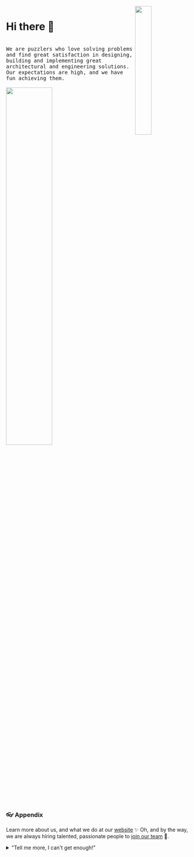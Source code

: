 <a href="https://intellitect.com/">
	<img align="right" width="30%" src="https://intellitect.com/wp-content/uploads/2020/04/IntelliTect_WhiteBlue-Box.svg">
      </a>

# Hi there 👋
<br>

<samp>
We are puzzlers who love solving problems and find great satisfaction in designing, building and implementing great architectural and engineering solutions. Our expectations are high, and we have fun achieving them.
</samp>

<br>
<br>


<a href="intellitect.com/home/about-intellitect/">
<img width="50%" src="https://intellitect.com/wp-content/uploads/2019/07/mission.jpg">
</a>


### 👓 Appendix

Learn more about us, and what we do at our [website](https://intellitect.com/) ✨
Oh, and by the way, we are always hiring talented, passionate people to [join our team](https://intellitect.com/join-our-team/) 🙌.

<details>
    <summary>"Tell me more, I can't get enough!"</summary>
    <br>
    <ul>
	    <li>Intellitect is using the latest technologies including:
			<ul>
        <li>Cloud Computing (both AWS and Azure)</li>
        <li>Big Data, Machine Learning, and Artificial Intelligence (AI)</li>
        <li>.NET Development</li>
        <li>Azure DevOps</li>
        <li>Office365/SharePoint</li>
        <li>Enterprise Application Integration</li>
      </ul>
   </ul>
</details>
